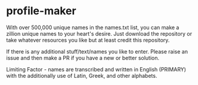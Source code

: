 # profile-maker

With over 500,000 unique names in the names.txt list, you can make a zillion unique names to your heart's desire.
Just download the repository or take whatever resources you like but at least credit this repository.

If there is any additional stuff/text/names you like to enter. Please raise an issue and then make a PR if you have a new or better solution.

Limiting Factor - names are transcribed and written in English (PRIMARY) with the additionally use of Latin, Greek, and other alphabets.
